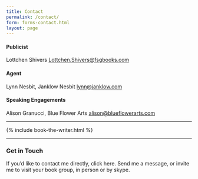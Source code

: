 ```yaml
---
title: Contact
permalink: /contact/
form: forms-contact.html
layout: page
---
```


#### Publicist
Lottchen Shivers <Lottchen.Shivers@fsgbooks.com>

#### Agent
Lynn Nesbit, Janklow Nesbit <lynn@janklow.com>

#### Speaking Engagements 
Alison Granucci, Blue Flower Arts <alison@blueflowerarts.com>

---

{% include book-the-writer.html %}

---


### Get in Touch

If you’d like to contact me directly, click here.  Send me a message, or invite me to visit your book group, in person or by skype.
